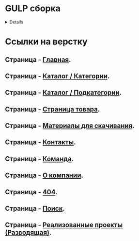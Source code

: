 # GULP сборка

<details>
## Основные возможности и используемые технологии

* Система сборки [Gulp](https://gulpjs.com/)
* Оптимизация изображений.
* Генерация SVG-спрайтов.
* Шаблонизация с помощью [Pug](https://pugjs.org/).
* CSS-препроцессор [SCSS](http://sass-lang.com/) и [Autoprefixer](https://autoprefixer.github.io/ru/).
* Проверка кода линтерами ([pug-lint](https://www.npmjs.com/package/pug-lint), [stylelint](https://stylelint.io/), [ESLint](http://eslint.org/)).
* [Browsersync](https://www.browsersync.io/), автоматическое обновление страницы при разработке.
* Множество дополнительных параметров сборки.


## Начало работы

Для установки:

```bash
npm install
```

После установки пакетов можно запускать 'gulp'.

Для режима разработки:

```bash
npm run dev
```

Сборка прод версии:

```bash
npm run build:prod
```

В сборке используется deploy для github pages. Для его настройки в фале package.json в url нужно прописать ваш репозиторий.

```bash
"repository": {
		"type": "git",
		"url": "git+https://github.com/USER/PROJECT.git"
	},
```
После запуска команды создастся вторая ветка с деплоем.

## Gulp-задачи

* `dev` — основная задача, запускает `watch`. Режим разработки.
* `build:prod` — сборка всех файлов для продакшена, запускает задачи `build --prod`.
* `deploy` — сборка всех файлов для продакшена. Затем деплоит в GHP, запускает задачи `gh-pages`.
* `squoosh` — оптимизирует изображения в папке `build/assets/images`.

## Документация
1. [Структура проекта](readme/structure.md)
1. [Работа с PUG(JADE)](readme/pug.md)
1. [Работа с стилями(SCSS)](readme/styles.md)
1. [BEM методолгия](readme/bem.md)
1. [Pixel-perfect](readme/pixel-pefect.md)
1. [Кроссбраузерность](readme/crossbrowser.md)
1. [Работа с GIT](readme/git.md)

</details>

# Ссылки на верстку

## Страница - [Главная](https://danyfir.github.io/ckat/).
## Страница - [Каталог / Категории](https://danyfir.github.io/skat/catalog.html).
## Страница - [Каталог / Подкатегории](https://danyfir.github.io/skat/subcatalog.html).
## Страница - [Страница товара](https://danyfir.github.io/skat/product.html).
## Страница - [Материалы для скачивания](https://danyfir.github.io/skat/materials.html).
## Страница - [Контакты](https://danyfir.github.io/skat/contacts.html).
## Страница - [Команда](https://danyfir.github.io/skat/team.html).
## Страница - [О компании](https://danyfir.github.io/skat/about.html).
## Страница - [404](https://danyfir.github.io/skat/error.html).
## Страница - [Поиск](https://danyfir.github.io/skat/search.html).
## Страница - [Реализованные проекты (Разводящая)](https://danyfir.github.io/skat/search.html).
